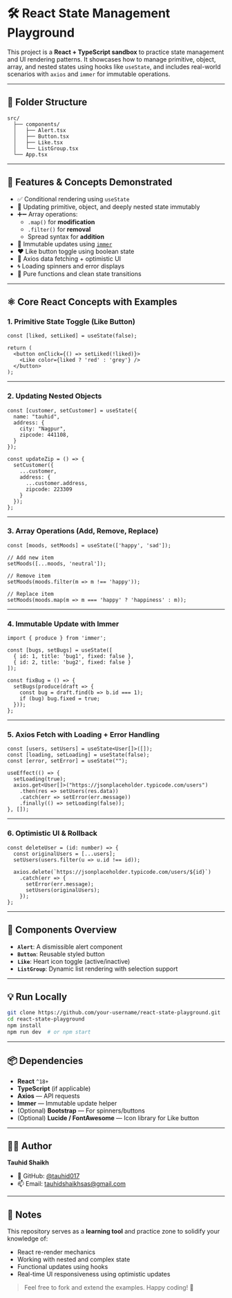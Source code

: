 # 🛠️ React State Management Playground

This project is a **React + TypeScript sandbox** to practice state management and UI rendering patterns. It showcases how to manage primitive, object, array, and nested states using hooks like `useState`, and includes real-world scenarios with `axios` and `immer` for immutable operations.

---

## 📂 Folder Structure

```
src/
  ├── components/
  │   ├── Alert.tsx
  │   ├── Button.tsx
  │   ├── Like.tsx
  │   └── ListGroup.tsx
  └── App.tsx
```

---

## 🚀 Features & Concepts Demonstrated

- ✅ Conditional rendering using `useState`
- 🔄 Updating primitive, object, and deeply nested state immutably
- ➕➖ Array operations:
  - `.map()` for **modification**
  - `.filter()` for **removal**
  - Spread syntax for **addition**
- 🧊 Immutable updates using [`immer`](https://immerjs.github.io/)
- ❤️ Like button toggle using boolean state
- 🔄 Axios data fetching + optimistic UI
- 🌀 Loading spinners and error displays
- 🧪 Pure functions and clean state transitions

---

## ⚛️ Core React Concepts with Examples

### 1. Primitive State Toggle (Like Button)

```tsx
const [liked, setLiked] = useState(false);

return (
  <button onClick={() => setLiked(!liked)}>
    <Like color={liked ? 'red' : 'grey'} />
  </button>
);
```

---

### 2. Updating Nested Objects

```tsx
const [customer, setCustomer] = useState({
  name: "tauhid",
  address: {
    city: "Nagpur",
    zipcode: 441108,
  }
});

const updateZip = () => {
  setCustomer({
    ...customer,
    address: {
      ...customer.address,
      zipcode: 223309
    }
  });
};
```

---

### 3. Array Operations (Add, Remove, Replace)

```tsx
const [moods, setMoods] = useState(['happy', 'sad']);

// Add new item
setMoods([...moods, 'neutral']);

// Remove item
setMoods(moods.filter(m => m !== 'happy'));

// Replace item
setMoods(moods.map(m => m === 'happy' ? 'happiness' : m));
```

---

### 4. Immutable Update with Immer

```tsx
import { produce } from 'immer';

const [bugs, setBugs] = useState([
  { id: 1, title: 'bug1', fixed: false },
  { id: 2, title: 'bug2', fixed: false }
]);

const fixBug = () => {
  setBugs(produce(draft => {
    const bug = draft.find(b => b.id === 1);
    if (bug) bug.fixed = true;
  }));
};
```

---

### 5. Axios Fetch with Loading + Error Handling

```tsx
const [users, setUsers] = useState<User[]>([]);
const [loading, setLoading] = useState(false);
const [error, setError] = useState("");

useEffect(() => {
  setLoading(true);
  axios.get<User[]>("https://jsonplaceholder.typicode.com/users")
    .then(res => setUsers(res.data))
    .catch(err => setError(err.message))
    .finally(() => setLoading(false));
}, []);
```

---

### 6. Optimistic UI & Rollback

```tsx
const deleteUser = (id: number) => {
  const originalUsers = [...users];
  setUsers(users.filter(u => u.id !== id));

  axios.delete(`https://jsonplaceholder.typicode.com/users/${id}`)
    .catch(err => {
      setError(err.message);
      setUsers(originalUsers);
    });
};
```

---

## 🧩 Components Overview

- **`Alert`**: A dismissible alert component
- **`Button`**: Reusable styled button
- **`Like`**: Heart icon toggle (active/inactive)
- **`ListGroup`**: Dynamic list rendering with selection support

---

## 💡 Run Locally

```bash
git clone https://github.com/your-username/react-state-playground.git
cd react-state-playground
npm install
npm run dev  # or npm start
```

---

## 📦 Dependencies

- **React** `^18+`
- **TypeScript** (if applicable)
- **Axios** — API requests
- **Immer** — Immutable update helper
- (Optional) **Bootstrap** — For spinners/buttons
- (Optional) **Lucide / FontAwesome** — Icon library for Like button

---

## 👨‍💻 Author

**Tauhid Shaikh**

- 💼 GitHub: [@tauhid017](https://github.com/tauhid017)
- 📫 Email: tauhidshaikhsas@gmail.com

---

## 📝 Notes

This repository serves as a **learning tool** and practice zone to solidify your knowledge of:

- React re-render mechanics
- Working with nested and complex state
- Functional updates using hooks
- Real-time UI responsiveness using optimistic updates

> Feel free to fork and extend the examples. Happy coding! 🚀
